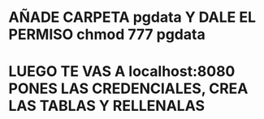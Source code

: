 # AÑADE CARPETA pgdata Y DALE EL PERMISO chmod 777 pgdata
# LUEGO TE VAS A localhost:8080 PONES LAS CREDENCIALES, CREA LAS TABLAS Y RELLENALAS
